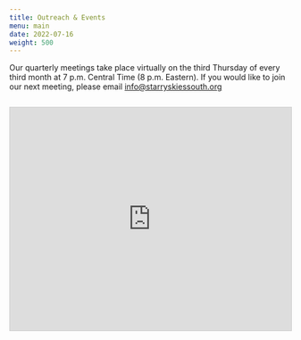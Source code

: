 ```yaml
---
title: Outreach & Events
menu: main
date: 2022-07-16
weight: 500
---
```

Our quarterly meetings take place virtually on the third Thursday of every third month at 7 p.m. Central Time (8 p.m. Eastern).  If you would like to join our next meeting, please email info@starryskiessouth.org 

![]()

<iframe src="https://teamup.com/ksabefm1cnht8zce47?showLogo=0&showSearch=0&showProfileAndInfo=0&showSidepanel=1&disableSidepanel=1&showTitle=0&showViewSelector=1&showMenu=0&showAgendaHeader=1&showAgendaDetails=0&showYearViewHeader=1" style="width: 100%; height: 400px; border: 1px solid #cccccc" loading="lazy" frameborder="0"></iframe>
